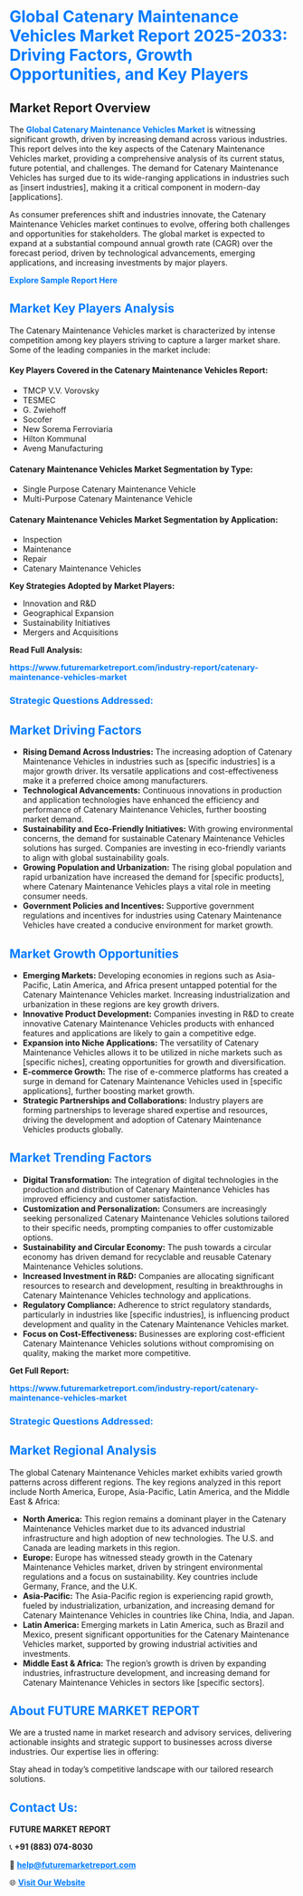 <h1 style="color: #007BFF;">Global Catenary Maintenance Vehicles Market Report 2025-2033: Driving Factors, Growth Opportunities, and Key Players</h1>

<section id="overview">
<h2>Market Report Overview</h2>
<p>The <a href="https://www.futuremarketreport.com/industry-report/catenary-maintenance-vehicles-market" style="color: #007BFF; text-decoration: none;"><strong>Global Catenary Maintenance Vehicles Market</strong></a> is witnessing significant growth, driven by increasing demand across various industries. This report delves into the key aspects of the Catenary Maintenance Vehicles market, providing a comprehensive analysis of its current status, future potential, and challenges. The demand for Catenary Maintenance Vehicles has surged due to its wide-ranging applications in industries such as [insert industries], making it a critical component in modern-day [applications].</p>
<p>As consumer preferences shift and industries innovate, the Catenary Maintenance Vehicles market continues to evolve, offering both challenges and opportunities for stakeholders. The global market is expected to expand at a substantial compound annual growth rate (CAGR) over the forecast period, driven by technological advancements, emerging applications, and increasing investments by major players.</p>
</section>

<section id="overview">
<p><a href="https://www.futuremarketreport.com/request-sample/reportId=126682" style="color: #007BFF; text-decoration: none;"><strong>Explore Sample Report Here</strong></a></p>
</section>

<section id="key-players">
<h2 style="color: #007BFF;">Market Key Players Analysis</h2>
<p>The Catenary Maintenance Vehicles market is characterized by intense competition among key players striving to capture a larger market share. Some of the leading companies in the market include:</p>
<h4>Key Players Covered in the Catenary Maintenance Vehicles Report:</h4>
<ul><li>TMCP V.V. Vorovsky</li><li>TESMEC</li><li>G. Zwiehoff</li><li>Socofer</li><li>New Sorema Ferroviaria</li><li>Hilton Kommunal</li><li>Aveng Manufacturing</li></ul>
<h4>Catenary Maintenance Vehicles Market Segmentation by Type:</h4>
<ul><li>Single Purpose Catenary Maintenance Vehicle</li><li>Multi-Purpose Catenary Maintenance Vehicle</li></ul>

<h4>Catenary Maintenance Vehicles Market Segmentation by Application:</h4>
<ul><li>Inspection</li><li>Maintenance</li><li>Repair</li><li>Catenary Maintenance Vehicles</li></ul>
<p><strong>Key Strategies Adopted by Market Players:</strong></p>
<ul>
<li>Innovation and R&D</li>
<li>Geographical Expansion</li>
<li>Sustainability Initiatives</li>
<li>Mergers and Acquisitions</li>
</ul>
</section>

<section>
<p><strong>Read Full Analysis: </strong></p><a href="https://www.futuremarketreport.com/industry-report/catenary-maintenance-vehicles-market" style="color: #007BFF; text-decoration: none;"><strong>https://www.futuremarketreport.com/industry-report/catenary-maintenance-vehicles-market</strong></a>
<h3 style="color: #007BFF;">Strategic Questions Addressed:</h3>
</section>

<section id="driving-factors">
<h2 style="color: #007BFF;">Market Driving Factors</h2>
<ul>
<li><strong>Rising Demand Across Industries:</strong> The increasing adoption of Catenary Maintenance Vehicles in industries such as [specific industries] is a major growth driver. Its versatile applications and cost-effectiveness make it a preferred choice among manufacturers.</li>
<li><strong>Technological Advancements:</strong> Continuous innovations in production and application technologies have enhanced the efficiency and performance of Catenary Maintenance Vehicles, further boosting market demand.</li>
<li><strong>Sustainability and Eco-Friendly Initiatives:</strong> With growing environmental concerns, the demand for sustainable Catenary Maintenance Vehicles solutions has surged. Companies are investing in eco-friendly variants to align with global sustainability goals.</li>
<li><strong>Growing Population and Urbanization:</strong> The rising global population and rapid urbanization have increased the demand for [specific products], where Catenary Maintenance Vehicles plays a vital role in meeting consumer needs.</li>
<li><strong>Government Policies and Incentives:</strong> Supportive government regulations and incentives for industries using Catenary Maintenance Vehicles have created a conducive environment for market growth.</li>
</ul>
</section>

<section id="growth-opportunities">
<h2 style="color: #007BFF;">Market Growth Opportunities</h2>
<ul>
<li><strong>Emerging Markets:</strong> Developing economies in regions such as Asia-Pacific, Latin America, and Africa present untapped potential for the Catenary Maintenance Vehicles market. Increasing industrialization and urbanization in these regions are key growth drivers.</li>
<li><strong>Innovative Product Development:</strong> Companies investing in R&D to create innovative Catenary Maintenance Vehicles products with enhanced features and applications are likely to gain a competitive edge.</li>
<li><strong>Expansion into Niche Applications:</strong> The versatility of Catenary Maintenance Vehicles allows it to be utilized in niche markets such as [specific niches], creating opportunities for growth and diversification.</li>
<li><strong>E-commerce Growth:</strong> The rise of e-commerce platforms has created a surge in demand for Catenary Maintenance Vehicles used in [specific applications], further boosting market growth.</li>
<li><strong>Strategic Partnerships and Collaborations:</strong> Industry players are forming partnerships to leverage shared expertise and resources, driving the development and adoption of Catenary Maintenance Vehicles products globally.</li>
</ul>
</section>

<section id="trending-factors">
<h2 style="color: #007BFF;">Market Trending Factors</h2>
<ul>
<li><strong>Digital Transformation:</strong> The integration of digital technologies in the production and distribution of Catenary Maintenance Vehicles has improved efficiency and customer satisfaction.</li>
<li><strong>Customization and Personalization:</strong> Consumers are increasingly seeking personalized Catenary Maintenance Vehicles solutions tailored to their specific needs, prompting companies to offer customizable options.</li>
<li><strong>Sustainability and Circular Economy:</strong> The push towards a circular economy has driven demand for recyclable and reusable Catenary Maintenance Vehicles solutions.</li>
<li><strong>Increased Investment in R&D:</strong> Companies are allocating significant resources to research and development, resulting in breakthroughs in Catenary Maintenance Vehicles technology and applications.</li>
<li><strong>Regulatory Compliance:</strong> Adherence to strict regulatory standards, particularly in industries like [specific industries], is influencing product development and quality in the Catenary Maintenance Vehicles market.</li>
<li><strong>Focus on Cost-Effectiveness:</strong> Businesses are exploring cost-efficient Catenary Maintenance Vehicles solutions without compromising on quality, making the market more competitive.</li>
</ul>
</section>

<section>
<p><strong>Get Full Report: </strong></p><a href="https://www.futuremarketreport.com/industry-report/catenary-maintenance-vehicles-market" style="color: #007BFF; text-decoration: none;"><strong>https://www.futuremarketreport.com/industry-report/catenary-maintenance-vehicles-market</strong></a>
<h3 style="color: #007BFF;">Strategic Questions Addressed:</h3>
</section>


<section id="regional-analysis">
<h2 style="color: #007BFF;">Market Regional Analysis</h2>
<p>The global Catenary Maintenance Vehicles market exhibits varied growth patterns across different regions. The key regions analyzed in this report include North America, Europe, Asia-Pacific, Latin America, and the Middle East & Africa:</p>
<ul>
<li><strong>North America:</strong> This region remains a dominant player in the Catenary Maintenance Vehicles market due to its advanced industrial infrastructure and high adoption of new technologies. The U.S. and Canada are leading markets in this region.</li>
<li><strong>Europe:</strong> Europe has witnessed steady growth in the Catenary Maintenance Vehicles market, driven by stringent environmental regulations and a focus on sustainability. Key countries include Germany, France, and the U.K.</li>
<li><strong>Asia-Pacific:</strong> The Asia-Pacific region is experiencing rapid growth, fueled by industrialization, urbanization, and increasing demand for Catenary Maintenance Vehicles in countries like China, India, and Japan.</li>
<li><strong>Latin America:</strong> Emerging markets in Latin America, such as Brazil and Mexico, present significant opportunities for the Catenary Maintenance Vehicles market, supported by growing industrial activities and investments.</li>
<li><strong>Middle East & Africa:</strong> The region’s growth is driven by expanding industries, infrastructure development, and increasing demand for Catenary Maintenance Vehicles in sectors like [specific sectors].</li>
</ul>
</section>

<footer>
<h2 style="color: #007BFF;">About FUTURE MARKET REPORT</h2>
<p>We are a trusted name in market research and advisory services, delivering actionable insights and strategic support to businesses across diverse industries. Our expertise lies in offering:</p>

<p>Stay ahead in today’s competitive landscape with our tailored research solutions.</p>

<h2 style="color: #007BFF;">Contact Us:</h2>
<p><strong>FUTURE MARKET REPORT</strong></p>
<p>📞 <strong>+91 (883) 074-8030</strong></p>
<p>📧 <strong><a href="mailto:help@futuremarketreport.com" style="color: #007BFF;">help@futuremarketreport.com</a></strong></p>
<p>🌐 <strong><a href="https://www.futuremarketreport.com/" style="color: #007BFF;">Visit Our Website</a></strong></p>
</footer>